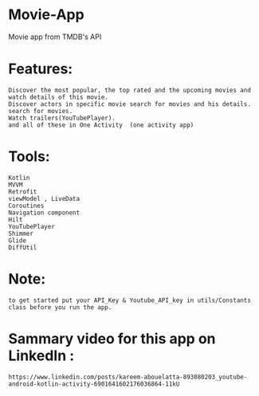 # Movie-App
Movie app from TMDB's API
# Features:
 	Discover the most popular, the top rated and the upcoming movies and watch details of this movie.
	Discover actors in specific movie search for movies and his details.
	search for movies.
 	Watch trailers(YouTubePlayer).
	and all of these in One Activity  (one activity app)
	
	
# Tools:
	Kotlin
	MVVM
	Retrofit
	viewModel , LiveData
	Coroutines
	Navigation component
	Hilt
	YouTubePlayer
	Shimmer
	Glide
	DiffUtil
	
# Note:
	to get started put your API_Key & Youtube_API_key in utils/Constants class before you run the app.

# Sammary video for this app on LinkedIn :
	https://www.linkedin.com/posts/kareem-abouelatta-893080203_youtube-android-kotlin-activity-6901641602176036864-11kU
	

	
	
	
